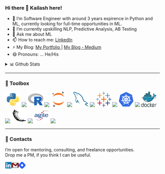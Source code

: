 ### Hi there 👋 Kailash here!

- 🔭 I’m Software Engineer with around 3 years expirence in Python and ML, currently looking for full-time opportunities in ML.
- 🌱 I’m currently upskilling NLP, Predictive Analysis, AB Testing
- 💬 Ask me about ML
- 📫 How to reach me: <a href= "https://www.linkedin.com/in/Kailash-sukumaran"> LinkedIn </a>
- ⚡ My Blog:  <a href ="https://kailashsukumaran.hashnode.dev/"> My Portfolio </a>  | <a href ="https://medium.com/@kailash7dev">My Blog - Medium </a>  
- 😄 Pronouns: ... He/His

<details>
<summary>📊 Github Stats</summary>
<p align="center">  <img src = "https://github-readme-stats.vercel.app/api?username=kailash7dev&&show_icons=true&title_color=ffffff&icon_color=bb2acf&text_color=daf7dc&bg_color=151515&hide=contribs,prs,issues">
<div>Profile Views </div> 
  
![Visitor Count](https://profile-counter.glitch.me/{kailash7dev}/count.svg) 
</details>


---

### 🧰 Toolbox

<img src="https://github.com/devicons/devicon/blob/master/icons/python/python-original.svg" alt="Python Logo" width="50" height="50"/> <img src="https://cdn.worldvectorlogo.com/logos/css3.svg" alt=" " width="50" height="50"/>
<img src="https://github.com/devicons/devicon/blob/master/icons/r/r-original.svg" alt="R Logo" width="50" height="50"/> <img src="https://cdn.worldvectorlogo.com/logos/css3.svg" alt=" " width="50" height="50"/>
<img src="https://github.com/devicons/devicon/blob/master/icons/jupyter/jupyter-original.svg" alt="Jupyter Logo" width="50" height="50"/> <img src="https://cdn.worldvectorlogo.com/logos/css3.svg" alt=" " width="50" height="50"/>
<img src="https://github.com/devicons/devicon/blob/master/icons/mysql/mysql-original.svg" alt="MySQL Logo" width="50" height="50"/> <img src="https://cdn.worldvectorlogo.com/logos/css3.svg" alt=" " width="50" height="50"/>
<img src="https://github.com/Kailash7dev/kailash7dev/blob/main/tableau-software.svg" alt="tableau Logo" width="50" height="50"/> <img src="https://cdn.worldvectorlogo.com/logos/css3.svg" alt=" " width="50" height="50"/>
<img src="https://github.com/Kailash7dev/kailash7dev/blob/main/kubernets.svg" alt="kubernets Logo" width="50" height="50"/> <img src="https://cdn.worldvectorlogo.com/logos/css3.svg" alt=" " width="50" height="50"/>
<img src="https://github.com/Kailash7dev/kailash7dev/blob/main/docker.svg" alt="docker Logo" width="50" height="50"/> <img src="https://cdn.worldvectorlogo.com/logos/css3.svg" alt=" " width="50" height="50"/>
<img src="https://github.com/devicons/devicon/blob/master/icons/flask/flask-original.svg" alt="flask Logo" width="50" height="50"/> <img src="https://cdn.worldvectorlogo.com/logos/css3.svg" alt=" " width="50" height="50"/>
<img src="https://github.com/Kailash7dev/kailash7dev/blob/main/agile-software-34934.svg" alt="agile Logo" width="50" height="50"/> <img src="https://cdn.worldvectorlogo.com/logos/css3.svg" alt=" " width="50" height="50"/>

---

### 📝 Contacts

I’m open for mentoring, consulting, and freelance opportunities.<br/>
Drop me a PM, if you think I can be useful.

[<img align="left" alt="LinkedIn" width="22px" src="https://github.com/devicons/devicon/blob/master/icons/linkedin/linkedin-original.svg" />][linkedin]
[<img align="left" alt="Email" width="22px" src="https://github.com/Kailash7dev/kailash7dev/blob/main/gmail-svg.svg" />][kailash7dev@gmail.com]
[<img align="left" alt="Blog" width="22px" src="https://github.com/Kailash7dev/kailash7dev/blob/main/brand-icon.png" />][Hashnode]

[kailash7dev@gmail.com]: mailto:kailash7dev@gmail.com
[Hashnode]:https://kailashsukumaran.hashnode.dev/
[linkedin]: https://www.linkedin.com/in/Kailash-sukumaran



